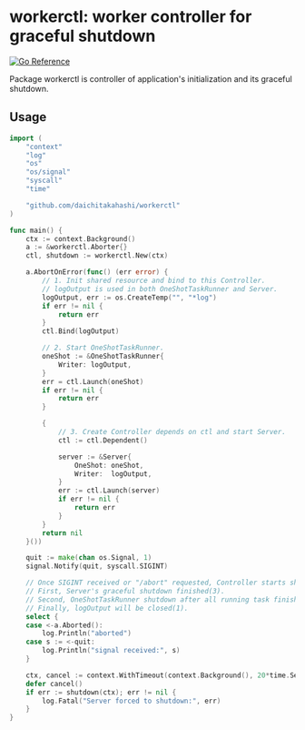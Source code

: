 # workerctl: worker controller for graceful shutdown

[![Go Reference](https://pkg.go.dev/badge/github.com/daichitakahashi/workerctl.svg)](https://pkg.go.dev/github.com/daichitakahashi/workerctl)

Package workerctl is controller of application's initialization and its graceful shutdown.

## Usage
```go
import (
	"context"
	"log"
	"os"
	"os/signal"
	"syscall"
	"time"

	"github.com/daichitakahashi/workerctl"
)

func main() {
	ctx := context.Background()
	a := &workerctl.Aborter{}
	ctl, shutdown := workerctl.New(ctx)

	a.AbortOnError(func() (err error) {
		// 1. Init shared resource and bind to this Controller.
		// logOutput is used in both OneShotTaskRunner and Server.
		logOutput, err := os.CreateTemp("", "*log")
		if err != nil {
			return err
		}
		ctl.Bind(logOutput)

		// 2. Start OneShotTaskRunner.
		oneShot := &OneShotTaskRunner{
			Writer: logOutput,
		}
		err = ctl.Launch(oneShot)
		if err != nil {
			return err
		}

		{
			// 3. Create Controller depends on ctl and start Server.
			ctl := ctl.Dependent()

			server := &Server{
				OneShot: oneShot,
				Writer:  logOutput,
			}
			err := ctl.Launch(server)
			if err != nil {
				return err
			}
		}
		return nil
	}())

	quit := make(chan os.Signal, 1)
	signal.Notify(quit, syscall.SIGINT)

	// Once SIGINT received or "/abort" requested, Controller starts shutdown.
	// First, Server's graceful shutdown finished(3).
	// Second, OneShotTaskRunner shutdown after all running task finished(2).
	// Finally, logOutput will be closed(1).
	select {
	case <-a.Aborted():
		log.Println("aborted")
	case s := <-quit:
		log.Println("signal received:", s)
	}

	ctx, cancel := context.WithTimeout(context.Background(), 20*time.Second)
	defer cancel()
	if err := shutdown(ctx); err != nil {
		log.Fatal("Server forced to shutdown:", err)
	}
}
```
